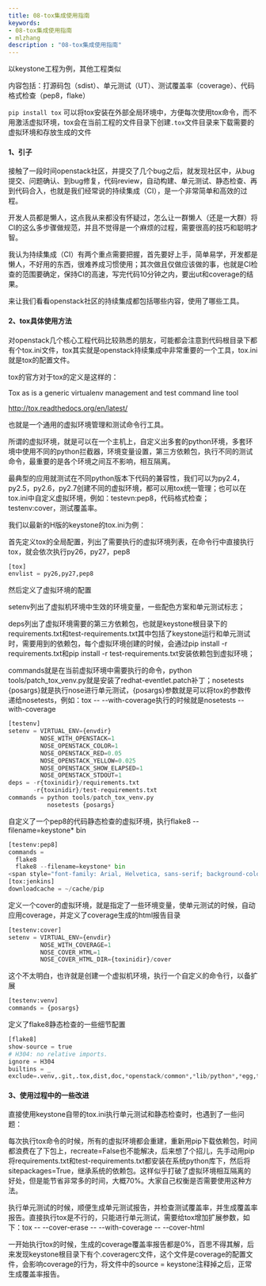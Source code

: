 ```yaml
---
title: 08-tox集成使用指南
keywords:
- 08-tox集成使用指南
- mlzhang
description : "08-tox集成使用指南"
---
```

以keystone工程为例，其他工程类似

内容包括：打源码包（sdist）、单元测试（UT）、测试覆盖率（coverage）、代码格式检查（pep8，flake）

`pip install tox`  可以将tox安装在外部全局环境中，方便每次使用tox命令，而不用激活虚拟环境，tox会在当前工程的文件目录下创建`.tox`文件目录来下载需要的虚拟环境和存放生成的文件

#### 1、引子

接触了一段时间openstack社区，并提交了几个bug之后，就发现社区中，从bug提交、问题确认、到bug修复，代码review，自动构建、单元测试、静态检查、再到代码合入，也就是我们经常说的持续集成（CI），是一个非常简单和高效的过程。

开发人员都是懒人，这点我从来都没有怀疑过，怎么让一群懒人（还是一大群）将CI的这么多步骤做规范，并且不觉得是一个麻烦的过程，需要很高的技巧和聪明才智。

我认为持续集成（CI）有两个重点需要把握，首先要好上手，简单易学，开发都是懒人，不好用的东西，很难养成习惯使用；其次做且仅做应该做的事，也就是CI检查的范围要确定，保持CI的高速，写完代码10分钟之内，要出ut和coverage的结果。

来让我们看看openstack社区的持续集成都包括哪些内容，使用了哪些工具。

#### 2、tox具体使用方法

对openstack几个核心工程代码比较熟悉的朋友，可能都会注意到代码根目录下都有个tox.ini文件，tox其实就是openstack持续集成中非常重要的一个工具，tox.ini就是tox的配置文件。

tox的官方对于tox的定义是这样的：

Tox as is a generic virtualenv management and test command line tool

http://tox.readthedocs.org/en/latest/

也就是一个通用的虚拟环境管理和测试命令行工具。

所谓的虚拟环境，就是可以在一个主机上，自定义出多套的python环境，多套环境中使用不同的python拦截器，环境变量设置，第三方依赖包，执行不同的测试命令，最重要的是各个环境之间互不影响，相互隔离。

最典型的应用就测试在不同python版本下代码的兼容性，我们可以为py2.4，py2.5，py2.6，py2.7创建不同的虚拟环境，都可以用tox统一管理；也可以在tox.ini中自定义虚拟环境，例如：testevn:pep8，代码格式检查；testenv:cover，测试覆盖率。

我们以最新的H版的keystone的tox.ini为例：

首先定义tox的全局配置，列出了需要执行的虚拟环境列表，在命令行中直接执行tox，就会依次执行py26，py27，pep8

```python
[tox] 
envlist = py26,py27,pep8 
```

然后定义了虚拟环境的配置

setenv列出了虚拟机环境中生效的环境变量，一些配色方案和单元测试标志；

deps列出了虚拟环境需要的第三方依赖包，也就是keystone根目录下的requirements.txt和test-requirements.txt其中包括了keystone运行和单元测试时，需要用到的依赖包，每个虚拟环境创建的时候，会通过pip install -r requirements.txt和pip install -r test-requirements.txt安装依赖包到虚拟环境；

commands就是在当前虚拟环境中需要执行的命令，python tools/patch_tox_venv.py就是安装了redhat-eventlet.patch补丁；nosetests {posargs}就是执行nose进行单元测试，{posargs}参数就是可以将tox的参数传递给nosetests，例如：tox -- --with-coverage执行的时候就是nosetests --with-coverage



```python
[testenv] 
setenv = VIRTUAL_ENV={envdir} 
         NOSE_WITH_OPENSTACK=1 
         NOSE_OPENSTACK_COLOR=1 
         NOSE_OPENSTACK_RED=0.05 
         NOSE_OPENSTACK_YELLOW=0.025 
         NOSE_OPENSTACK_SHOW_ELAPSED=1 
         NOSE_OPENSTACK_STDOUT=1 
deps = -r{toxinidir}/requirements.txt 
       -r{toxinidir}/test-requirements.txt 
commands = python tools/patch_tox_venv.py 
           nosetests {posargs}
```

自定义了一个pep8的代码静态检查的虚拟环境，执行flake8 --filename=keystone* bin

```python
[testenv:pep8] 
commands = 
  flake8 
  flake8 --filename=keystone* bin 
<span style="font-family: Arial, Helvetica, sans-serif; background-color: rgb(255, 255, 255);">定义了和CI server jenkins的集成配置，指定了pip的下载cache目录，提高构建虚拟环境的速度</span>
[tox:jenkins] 
downloadcache = ~/cache/pip
```

定义一个cover的虚拟环境，就是指定了一些环境变量，使单元测试的时候，自动应用coverage，并定义了coverage生成的html报告目录

```python
[testenv:cover] 
setenv = VIRTUAL_ENV={envdir} 
         NOSE_WITH_COVERAGE=1 
         NOSE_COVER_HTML=1 
         NOSE_COVER_HTML_DIR={toxinidir}/cover
```

这个不太明白，也许就是创建一个虚拟机环境，执行一个自定义的命令行，以备扩展

```python
[testenv:venv] 
commands = {posargs}
```

定义了flake8静态检查的一些细节配置

```python
[flake8] 
show-source = true 
# H304: no relative imports. 
ignore = H304 
builtins = _ 
exclude=.venv,.git,.tox,dist,doc,*openstack/common*,*lib/python*,*egg,tools,vendor,.update-venv
```

#### 3、使用过程中的一些改进

直接使用keystone自带的tox.ini执行单元测试和静态检查时，也遇到了一些问题：

每次执行tox命令的时候，所有的虚拟环境都会重建，重新用pip下载依赖包，时间都浪费在了下包上，recreate=False也不能解决，后来想了个招儿，先手动用pip将requirements.txt和test-requirements.txt都安装在系统python库下，然后将sitepackages=True，继承系统的依赖包。这样似乎打破了虚拟环境相互隔离的好处，但是能节省非常多的时间，大概70%。大家自己权衡是否需要使用这种方法。

执行单元测试的时候，顺便生成单元测试报告，并检查测试覆盖率，并生成覆盖率报告。直接执行tox是不行的，只能进行单元测试，需要给tox增加扩展参数，如下：tox -- --cover-erase -- --with-coverage -- --cover-html

一开始执行tox的时候，生成的coverage覆盖率报告都是0%，百思不得其解，后来发现keystone根目录下有个.coveragerc文件，这个文件是coverage的配置文件，会影响coverage的行为，将文件中的source = keystone注释掉之后，正常生成覆盖率报告。